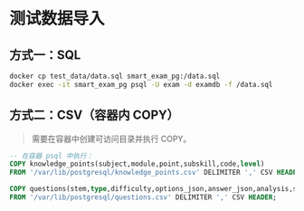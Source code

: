 # 测试数据导入

## 方式一：SQL
```bash
docker cp test_data/data.sql smart_exam_pg:/data.sql
docker exec -it smart_exam_pg psql -U exam -d examdb -f /data.sql
```

## 方式二：CSV（容器内 COPY）
> 需要在容器中创建可访问目录并执行 COPY。
```sql
-- 在容器 psql 中执行：
COPY knowledge_points(subject,module,point,subskill,code,level)
FROM '/var/lib/postgresql/knowledge_points.csv' DELIMITER ',' CSV HEADER;

COPY questions(stem,type,difficulty,options_json,answer_json,analysis,source_meta,status)
FROM '/var/lib/postgresql/questions.csv' DELIMITER ',' CSV HEADER;
```
